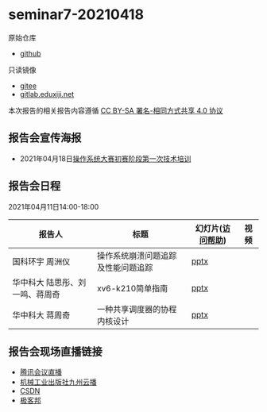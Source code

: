 # seminar7-20210418

原始仓库
 * [github](https://github.com/oscomp/seminar7-20210418/blob/main/README.md)

只读镜像
 * [gitee](https://gitee.com/oscomp/seminar7-20210418)
 * [gitlab.eduxiji.net](https://gitlab.eduxiji.net/oscomp/seminar7-20210418)

本次报告的相关报告内容遵循 [CC BY-SA 署名-相同方式共享 4.0 协议](https://creativecommons.org/licenses/by-sa/4.0/deed.zh)

## 报告会宣传海报

 * 2021年04月18日[操作系统大赛初赛阶段第一次技术培训](https://mp.weixin.qq.com/s/uheFUa4ypS9-6mfOnCXdFQ)

## 报告会日程

2021年04月11日14:00-18:00

| 报告人 | 标题                              | 幻灯片([访问帮助](https://cloud.tsinghua.edu.cn/lib/12eeaa9e-cbff-4532-91ff-6a488f9b868c/file/20210110-回看研讨会报告视频的方法.pdf)) | 视频 |
| ------ | --------------------------------- | ------------------------------------------------------------ | ---- |
| 国科环宇 周洲仪 | 操作系统崩溃问题追踪及性能问题追踪 | [pptx]() |      |
| 华中科大 陆思彤、刘一鸣、蒋周奇 | xv6-k210简单指南 | [pptx]() |      |
| 华中科大 蒋周奇| 一种共享调度器的协程内核设计  | [pptx]() |      |

## 报告会现场直播链接
 * [腾讯会议直播](https://meeting.tencent.com/l/UDPtmEKuwrJm)
 * [机械工业出版社九州云播](http://live.eyunbo.cn/live/59915?uin=1729)
 * [CSDN](https://live.csdn.net/room/wl5875/UJi0FmJM)
 * [极客邦](https://live.infoq.cn/room/819)
